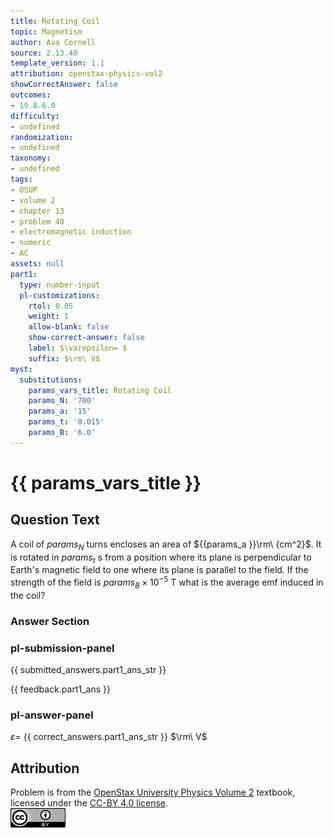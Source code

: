 ```yaml
---
title: Rotating Coil
topic: Magnetism
author: Ava Cornell
source: 2.13.40
template_version: 1.1
attribution: openstax-physics-vol2
showCorrectAnswer: false
outcomes:
- 19.8.6.0
difficulty:
- undefined
randomization:
- undefined
taxonomy:
- undefined
tags:
- OSUP
- volume 2
- chapter 13
- problem 40
- electromagnetic induction
- numeric
- AC
assets: null
part1:
  type: number-input
  pl-customizations:
    rtol: 0.05
    weight: 1
    allow-blank: false
    show-correct-answer: false
    label: $\varepsilon= $
    suffix: $\rm\ V$
myst:
  substitutions:
    params_vars_title: Rotating Coil
    params_N: '700'
    params_a: '15'
    params_t: '0.015'
    params_B: '6.0'
---
```

# {{ params_vars_title }}

## Question Text

A coil of ${{params_N }}$ turns encloses an area of ${{params_a }}\rm\ {cm^2}$. It is rotated in ${{params_t }}\textrm{ s}$ from a position where its plane is perpendicular to Earth's magnetic field to one where its plane is parallel to the field. If the strength of the field is ${{params_B }} \times 10^{-5} \textrm{ T}$ what is the average emf induced in the coil?

### Answer Section

### pl-submission-panel

{{ submitted_answers.part1_ans_str }}

{{ feedback.part1_ans }}

### pl-answer-panel

$\varepsilon=$ {{ correct_answers.part1_ans_str }} $\rm\ V$

## Attribution

Problem is from the [OpenStax University Physics Volume 2](https://openstax.org/details/books/university-physics-volume-2) textbook, licensed under the [CC-BY 4.0 license](https://creativecommons.org/licenses/by/4.0/).<br>![Image representing the Creative Commons 4.0 BY license.](https://raw.githubusercontent.com/firasm/bits/master/by.png)